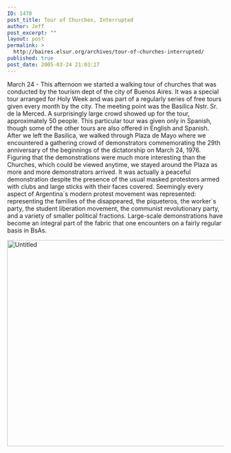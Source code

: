 ```yaml
---
ID: 1478
post_title: Tour of Churches, Interrupted
author: Jeff
post_excerpt: ""
layout: post
permalink: >
  http://baires.elsur.org/archives/tour-of-churches-interrupted/
published: true
post_date: 2005-03-24 21:03:27
---
```

March 24 - This afternoon we started a walking tour of churches that was conducted by the tourism dept of the city of Buenos Aires. It was a special tour arranged for Holy Week and was part of a regularly series of free tours given every month by the city. The meeting point was the Basilica Nstr. Sr. de la Merced. A surprisingly large crowd showed up for the tour, approximately 50 people. This particular tour was given only in Spanish, though some of the other tours are also offered in English and Spanish. After we left the Basilica, we walked through Plaza de Mayo where we encountered a gathering crowd of demonstrators commemorating the 29th anniversary of the beginnings of the dictatorship on March 24, 1976. Figuring that the demonstrations were much more interesting than the Churches, which could be viewed anytime, we stayed around the Plaza as more and more demonstrators arrived. It was actually a peaceful demonstration despite the presence of  the usual masked protestors armed with clubs and large sticks with their faces covered. Seemingly every aspect of Argentina´s modern protest movement was represented: representing the families of the disappeared, the piqueteros, the worker´s party, the student liberation movement, the communist revolutionary party, and a variety of smaller political fractions. Large-scale demonstrations have become an integral part of the fabric that one encounters on a fairly regular basis in BsAs.

<a data-flickr-embed="true"  href="https://www.flickr.com/photos/jeffbarry/161425121/in/album-394555/" title="Untitled"><img src="https://farm1.staticflickr.com/61/161425121_3dd9a23c91_z.jpg?zz=1" width="640" height="480" alt="Untitled"></a>